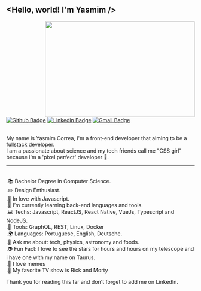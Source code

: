## <Hello, world! I'm Yasmim />
<img align="right" width="400" height="256" src="https://user-images.githubusercontent.com/58710976/87555164-7aba3980-c68b-11ea-9af9-34e50a9c3df7.png">

[![Github Badge](https://img.shields.io/badge/-Github-000?style=flat-square&logo=Github&logoColor=white&link=https://github.com/ygcorrea)](https://github.com/ygcorrea)
[![Linkedin Badge](https://img.shields.io/badge/-LinkedIn-blue?style=flat-square&logo=Linkedin&logoColor=white&link=https://www.linkedin.com/in/ygcorrea/)](https://www.linkedin.com/in/ygcorrea/)
[![Gmail Badge](https://img.shields.io/badge/-Gmail-c14438?style=flat-square&logo=Gmail&logoColor=white&link=mailto:g.yascorrea@gmail.com)](mailto:g.yascorrea@gmail.com/)

<br/> My name is Yasmim Correa, i'm a front-end developer that aiming to be a fullstack developer. 
<br/>
I am a passionate about science and my tech friends call me "CSS girl" because i'm a 'pixel perfect' developer 🤘.
<hr/>

<br/>.📚 Bachelor Degree in Computer Science.
<br/>.✏️ Design Enthusiast.
<br/>.💙 In love with Javascript.
<br/>.🌱 I’m currently learning back-end languages and tools.
<br/>.💻 Techs: Javascript, ReactJS, React Native, VueJs, Typescript and NodeJS.
<br/>.🔧 Tools: GraphQL, REST, Linux, Docker
<br/>.🌍 Languages: Portuguese, English, Deutsche.
<br/>.💬 Ask me about: tech, physics, astronomy and foods.
<br/>.👽 Fun Fact: I love to see the stars for hours and hours on my telescope and i have one with my name on Taurus.
<br/>.🌈 I love memes 
<br/>.🌌 My favorite TV show is Rick and Morty

Thank you for reading this far and don't forget to add me on LinkedIn.
